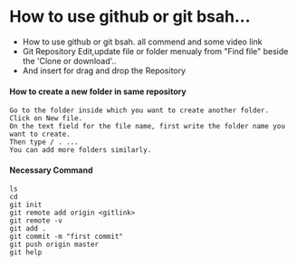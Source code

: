 # How to use github or git bsah...

- How to use github or git bsah. all commend and some video link
- Git Repository Edit,update file or folder menualy from "Find file" beside the 'Clone or download'..
- And insert for drag and drop the Repository

#### How to create a new folder in same repository
```
Go to the folder inside which you want to create another folder.
Click on New file.
On the text field for the file name, first write the folder name you want to create.
Then type / . ...
You can add more folders similarly.
```

#### Necessary Command  
```
ls	
cd	
git init	
git remote add origin <gitlink>
git remote -v
git add .
git commit -m "first commit"
git push origin master
git help
```
